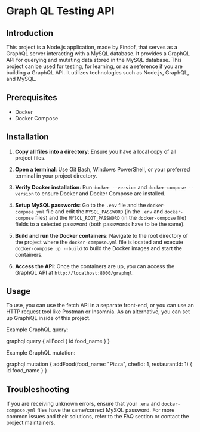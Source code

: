 # Graph QL Testing API

## Introduction

This project is a Node.js application, made by Findof, that serves as a GraphQL server interacting with a MySQL database. It provides a GraphQL API for querying and mutating data stored in the MySQL database. This project can be used for testing, for learning, or as a reference if you are building a GraphQL API. It utilizes technologies such as Node.js, GraphQL, and MySQL.

## Prerequisites

- Docker
- Docker Compose

## Installation

1. **Copy all files into a directory**: Ensure you have a local copy of all project files.

2. **Open a terminal**: Use Git Bash, Windows PowerShell, or your preferred terminal in your project directory.

3. **Verify Docker installation**: Run `docker --version` and `docker-compose --version` to ensure Docker and Docker Compose are installed.

4. **Setup MySQL passwords**: Go to the `.env` file and the `docker-compose.yml` file and edit the `MYSQL_PASSWORD` (in the `.env` and `docker-compose` files) and the `MYSQL_ROOT_PASSWORD` (in the `docker-compose` file) fields to a selected password (both passwords have to be the same).

5. **Build and run the Docker containers**: Navigate to the root directory of the project where the `docker-compose.yml` file is located and execute `docker-compose up --build` to build the Docker images and start the containers.

6. **Access the API**: Once the containers are up, you can access the GraphQL API at `http://localhost:8000/graphql`.

## Usage

To use, you can use the fetch API in a separate front-end, or you can use an HTTP request tool like Postman or Insomnia. As an alternative, you can set up GraphiQL inside of this project. 

Example GraphQL query:

graphql query { allFood { id food_name } }

Example GraphQL mutation:

graphql mutation { addFood(food_name: "Pizza", chefId: 1, restaurantId: 1) { id food_name } }

## Troubleshooting

If you are receiving unknown errors, ensure that your `.env` and `docker-compose.yml` files have the same/correct MySQL password. For more common issues and their solutions, refer to the FAQ section or contact the project maintainers.
